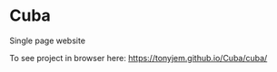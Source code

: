 # Cuba
 Single page website
 
 To see project in browser here: https://tonyjem.github.io/Cuba/cuba/
 
